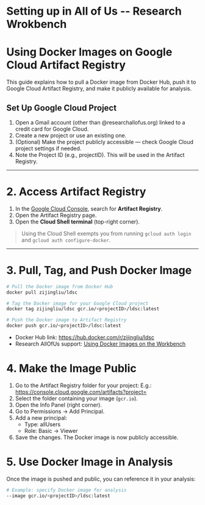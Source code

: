 # Setting up in All of Us -- Research Wrokbench
# Using Docker Images on Google Cloud Artifact Registry

This guide explains how to pull a Docker image from Docker Hub, push it to Google Cloud Artifact Registry, and make it publicly available for analysis.

## Set Up Google Cloud Project

1. Open a Gmail account (other than @researchallofus.org) linked to a credit card for Google Cloud.
2. Create a new project or use an existing one.
3. (Optional) Make the project publicly accessible — check Google Cloud project settings if needed.
4. Note the Project ID (e.g., projectID). This will be used in the Artifact Registry.

---

# 2. Access Artifact Registry

1. In the [Google Cloud Console](https://console.cloud.google.com), search for **Artifact Registry**.  
2. Open the Artifact Registry page.  
3. Open the **Cloud Shell terminal** (top-right corner).  

> Using the Cloud Shell exempts you from running `gcloud auth login` and `gcloud auth configure-docker`.

---
# 3. Pull, Tag, and Push Docker Image

```bash
# Pull the Docker image from Docker Hub
docker pull zijingliu/ldsc

# Tag the Docker image for your Google Cloud project
docker tag zijingliu/ldsc gcr.io/<projectID>/ldsc:latest

# Push the Docker image to Artifact Registry
docker push gcr.io/<projectID>/ldsc:latest
```

-  Docker Hub link: https://hub.docker.com/r/zijingliu/ldsc
-  Research AllOfUs support: [Using Docker Images on the Workbench](https://support.researchallofus.org/hc/en-us/articles/21179878475028-Using-Docker-Images-on-the-Workbench)

# 4. Make the Image Public

1. Go to the Artifact Registry folder for your project: E.g.: https://console.cloud.google.com/artifacts?project=<projectID>
2. Select the folder containing your image (`gcr.io`).
3. Open the Info Panel (right corner).
4. Go to Permissions → Add Principal.
5. Add a new principal:
   -  Type: allUsers
   -  Role: Basic → Viewer
6. Save the changes. The Docker image is now publicly accessible.

# 5. Use Docker Image in Analysis

Once the image is pushed and public, you can reference it in your analysis:
```bash
# Example: specify Docker image for analysis
--image gcr.io/<projectID>/ldsc:latest
```
